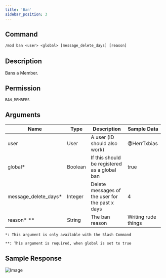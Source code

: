 ```yaml
---
title: 'Ban'
sidebar_position: 3
---
```


## Command
```txt
/mod ban <user> <global> [message_delete_days] [reason]
```

## Description
Bans a Member.

## Permission
`BAN_MEMBERS`

## Arguments
| Name | Type | Description | Sample Data |
| ---- | ---- | ----------- | ----------- |
| user | User | A user (ID should also work) | @HerrTxbias |
| global* | Boolean | If this should be registered as a global ban | true |
| message_delete_days* | Integer | Delete messages of the user for the past x days | 4 |
| reason* ** | String | The ban reason | Writing rude things |
`*: This argument is only available with the Slash Command`

`**: This argument is required, when global is set to true`

## Sample Response
![Image](https://cdn.herrtxbias.net/2021-05-28_b0cb29be-4a31-47f1-a020-340947540baf.png)
